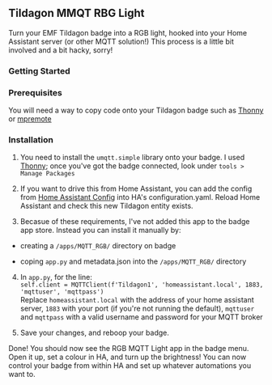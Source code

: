 ## Tildagon MMQT RBG Light

Turn your EMF Tildagon badge into a RGB light, hooked into your Home Assistant server (or other MQTT solution!) 
This process is a little bit involved and a bit hacky, sorry!

### Getting Started

### Prerequisites

You will need a way to copy code onto your Tildagon badge such as [Thonny](https://thonny.org) or [mpremote](https://docs.micropython.org/en/latest/reference/mpremote.html)

### Installation

1. You need to install the `umqtt.simple` library onto your badge. I used [Thonny](https://thonny.org); once you've got the badge connected, look under `tools > Manage Packages`

2. If you want to drive this from Home Assistant, you can add the config from [Home Assistant Config](https://github.com/AlexJMcIntyre/Tildagon-MQTT-RGB-Light/blob/main/Home%20Assistant%20Config) into HA's configuration.yaml. Reload Home Assistant and check this new Tildagon entity exists. 

3. Becasue of these requirements, I've not added this app to the badge app store. Instead you can install it manually by:
	 
  - creating a `/apps/MQTT_RGB/` directory on badge 
  
  - coping `app.py` and metadata.json into the `/apps/MQTT_RGB/` directory

4. In `app.py`, for the line:\
`self.client = MQTTClient(f'Tildagon1', 'homeassistant.local', 1883, 'mqttuser', 'mqttpass')`\
Replace `homeassistant.local` with the address of your home assistant server, `1883` with your port (if you're not running the default), `mqttuser` and `mqttpass` with a valid username and password for your MQTT broker
 
5. Save your changes, and reboop your badge.

Done! You should now see the RGB MQTT Light app in the badge menu. Open it up, set a colour in HA, and turn up the brightness! You can now control your badge from within HA and set up whatever automations you want to. 
